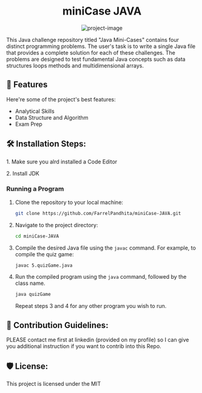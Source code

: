 <h1 align="center" id="title">miniCase JAVA</h1>

<p align="center"><img src="https://socialify.git.ci/FarrelPandhita/miniCase-JAVA/image?custom_description=This+project+will+contain+collection+of+several+Java+Mini+Challange+Program+to+enrich+our+knowledge&amp;description=1&amp;font=JetBrains+Mono&amp;forks=1&amp;issues=1&amp;language=1&amp;name=1&amp;owner=1&amp;pattern=Floating+Cogs&amp;pulls=1&amp;stargazers=1&amp;theme=Dark" alt="project-image"></p>

<p id="description">This Java challenge repository titled "Java Mini-Cases" contains four distinct programming problems. The user's task is to write a single Java file that provides a complete solution for each of these challenges. The problems are designed to test fundamental Java concepts such as data structures loops methods and multidimensional arrays.</p>

  
  
<h2>🧐 Features</h2>

Here're some of the project's best features:

*   Analytical Skills
*   Data Structure and Algorithm
*   Exam Prep

<h2>🛠️ Installation Steps:</h2>

<p>1. Make sure you alrd installed a Code Editor</p>

<p>2. Install JDK</p>


### Running a Program

1.  Clone the repository to your local machine:
    ```sh
    git clone https://github.com/FarrelPandhita/miniCase-JAVA.git
    ```

2.  Navigate to the project directory:
    ```sh
    cd miniCase-JAVA
    ```

3.  Compile the desired Java file using the `javac` command. For example, to compile the quiz game:
    ```sh
    javac 5.quizGame.java
    ```

4.  Run the compiled program using the `java` command, followed by the class name.
    ```sh
    java quizGame
    ```
    Repeat steps 3 and 4 for any other program you wish to run.


<h2>🍰 Contribution Guidelines:</h2>

PLEASE contact me first at linkedin (provided on my profile) so I can give you additional instruction if you want to contrib into this Repo.

  


<h2>🛡️ License:</h2>

This project is licensed under the MIT
